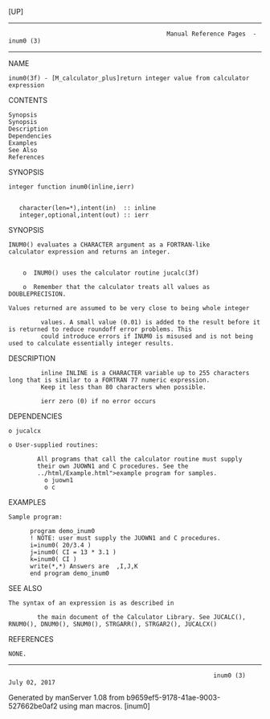 [UP]

-----------------------------------------------------------------------------------------------------------------------------------
                                                Manual Reference Pages  - inum0 (3)
-----------------------------------------------------------------------------------------------------------------------------------
                                                                 
NAME

    inum0(3f) - [M_calculator_plus]return integer value from calculator expression

CONTENTS

    Synopsis
    Synopsis
    Description
    Dependencies
    Examples
    See Also
    References

SYNOPSIS

    integer function inum0(inline,ierr)


       character(len=*),intent(in)  :: inline
       integer,optional,intent(out) :: ierr



SYNOPSIS

    INUM0() evaluates a CHARACTER argument as a FORTRAN-like
    calculator expression and returns an integer.


        o  INUM0() uses the calculator routine jucalc(3f)

        o  Remember that the calculator treats all values as DOUBLEPRECISION.

    Values returned are assumed to be very close to being whole integer

             values. A small value (0.01) is added to the result before it is returned to reduce roundoff error problems. This
             could introduce errors if INUM0 is misused and is not being used to calculate essentially integer results.

DESCRIPTION

             inline INLINE is a CHARACTER variable up to 255 characters long that is similar to a FORTRAN 77 numeric expression.
             Keep it less than 80 characters when possible.

             ierr zero (0) if no error occurs

DEPENDENCIES

    o jucalcx

    o User-supplied routines:

            All programs that call the calculator routine must supply
            their own JUOWN1 and C procedures. See the
            ../html/Example.html">example program for samples.
              o juown1
              o c

EXAMPLES

    Sample program:

          program demo_inum0
          ! NOTE: user must supply the JUOWN1 and C procedures.
          i=inum0( 20/3.4 )
          j=inum0( CI = 13 * 3.1 )
          k=inum0( CI )
          write(*,*) Answers are  ,I,J,K
          end program demo_inum0



SEE ALSO

    The syntax of an expression is as described in

            the main document of the Calculator Library. See JUCALC(), RNUM0(), DNUM0(), SNUM0(), STRGARR(), STRGAR2(), JUCALCX()

REFERENCES

    NONE.

-----------------------------------------------------------------------------------------------------------------------------------

                                                             inum0 (3)                                                July 02, 2017

Generated by manServer 1.08 from b9659ef5-9178-41ae-9003-527662be0af2 using man macros.
                                                              [inum0]

